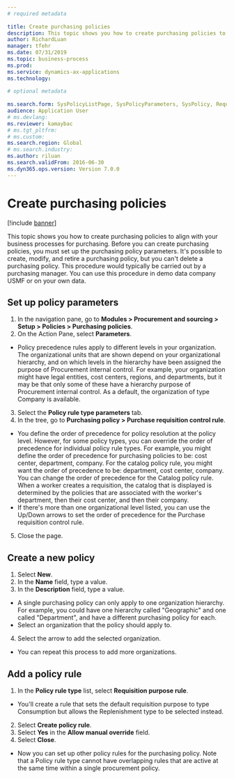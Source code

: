 ```yaml
--- 
# required metadata 
 
title: Create purchasing policies
description: This topic shows you how to create purchasing policies to align with your business processes for purchasing. 
author: RichardLuan
manager: tfehr 
ms.date: 07/31/2019
ms.topic: business-process 
ms.prod:  
ms.service: dynamics-ax-applications 
ms.technology:  
 
# optional metadata 
 
ms.search.form: SysPolicyListPage, SysPolicyParameters, SysPolicy, RequisitionPurposeRule   
audience: Application User 
# ms.devlang:  
ms.reviewer: kamaybac
# ms.tgt_pltfrm:  
# ms.custom:  
ms.search.region: Global
# ms.search.industry: 
ms.author: riluan
ms.search.validFrom: 2016-06-30 
ms.dyn365.ops.version: Version 7.0.0 
---
```

# Create purchasing policies

[!include [banner](../../includes/banner.md)]

This topic shows you how to create purchasing policies to align with your business processes for purchasing. Before you can create purchasing policies, you must set up the purchasing policy parameters. It's possible to create, modify, and retire a purchasing policy, but you can't delete a purchasing policy. This procedure would typically be carried out by a purchasing manager. You can use this procedure in demo data company USMF or on your own data.


## Set up policy parameters
1. In the navigation pane, go to **Modules > Procurement and sourcing > Setup > Policies > Purchasing policies**.
2. On the Action Pane, select **Parameters**.
- Policy precedence rules apply to different levels in your organization. The organizational units that are shown depend on your organizational hierarchy, and on which levels in the hierarchy have been assigned the purpose of Procurement internal control. For example, your organization might have legal entities, cost centers, regions, and departments, but it may be that only some of these have a hierarchy purpose of Procurement internal control. As a default, the organization of type Company is available.  
3. Select the **Policy rule type parameters** tab.
4. In the tree, go to **Purchasing policy > Purchase requisition control rule**.
- You define the order of precedence for policy resolution at the policy level. However, for some policy types, you can override the order of precedence for individual policy rule types. For example, you might define the order of precedence for purchasing policies to be: cost center, department, company. For the catalog policy rule, you might want the order of precedence to be: department, cost center, company. You can change the order of precedence for the Catalog policy rule. When a worker creates a requisition, the catalog that is displayed is determined by the policies that are associated with the worker's department, then their cost center, and then their company.  
- If there's more than one organizational level listed, you can use the Up/Down arrows to set the order of precedence for the Purchase requisition control rule.  
5. Close the page.

## Create a new policy
1. Select **New**.
2. In the **Name** field, type a value.
3. In the **Description** field, type a value.
- A single purchasing policy can only apply to one organization hierarchy. For example, you could have one hierarchy called "Geographic" and one called "Department", and have a different purchasing policy for each.  
- Select an organization that the policy should apply to.  
4. Select the arrow to add the selected organization.
- You can repeat this process to add more organizations.  

## Add a policy rule
1. In the **Policy rule type** list, select **Requisition purpose rule**.
- You'll create a rule that sets the default requisition purpose to type Consumption but allows the Replenishment type to be selected instead.  
2. Select **Create policy rule**.
3. Select **Yes** in the **Allow manual override** field.
4. Select **Close**.
- Now you can set up other policy rules for the purchasing policy. Note that a Policy rule type cannot have overlapping rules that are active at the same time within a single procurement policy.  

